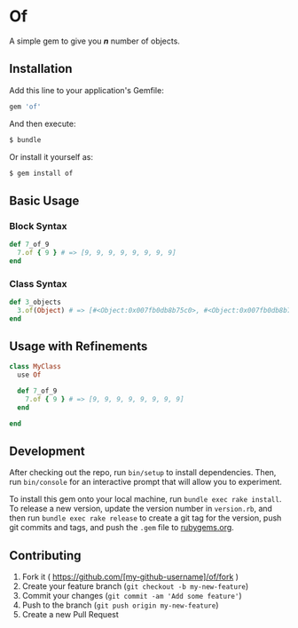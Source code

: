 # Of

A simple gem to give you ***n*** number of objects.

## Installation

Add this line to your application's Gemfile:

```ruby
gem 'of'
```

And then execute:
```sh
$ bundle
```

Or install it yourself as:
```sh
$ gem install of
```

## Basic Usage

### Block Syntax
```ruby
def 7_of_9
  7.of { 9 } # => [9, 9, 9, 9, 9, 9, 9, 9]
end
```

### Class Syntax
```ruby
def 3_objects
  3.of(Object) # => [#<Object:0x007fb0db8b75c0>, #<Object:0x007fb0db8b7548>, #<Object:0x007fb0db8b74f8>]
end
```

## Usage with Refinements
```ruby
class MyClass
  use Of

  def 7_of_9
    7.of { 9 } # => [9, 9, 9, 9, 9, 9, 9, 9]
  end

end
```

## Development

After checking out the repo, run `bin/setup` to install dependencies. Then, run `bin/console` for an interactive prompt that will allow you to experiment.

To install this gem onto your local machine, run `bundle exec rake install`. To release a new version, update the version number in `version.rb`, and then run `bundle exec rake release` to create a git tag for the version, push git commits and tags, and push the `.gem` file to [rubygems.org](https://rubygems.org).

## Contributing

1. Fork it ( https://github.com/[my-github-username]/of/fork )
2. Create your feature branch (`git checkout -b my-new-feature`)
3. Commit your changes (`git commit -am 'Add some feature'`)
4. Push to the branch (`git push origin my-new-feature`)
5. Create a new Pull Request
